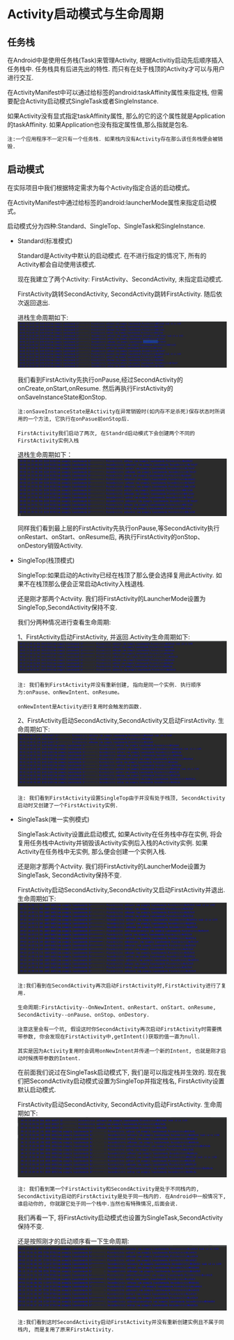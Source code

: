 
# Activity启动模式与生命周期 #
## 任务栈 ##
 在Android中是使用任务栈(Task)来管理Activity, 根据Activitiy启动先后顺序插入任务栈中. 任务栈具有后进先出的特性. 而只有在处于栈顶的Activity才可以与用户进行交互.
 
 在ActivityManifest中可以通过给<activity>标签的android:taskAffinity属性来指定栈, 但需要配合Activity启动模式SingleTask或者SingleInstance.
 
 如果Activity没有显式指定taskAffinity属性, 那么的它的这个属性就是Application的taskAffinity. 如果Application也没有指定属性值,那么指就是包名.
 
    注:一个应用程序不一定只有一个任务栈. 如果栈内没有Activity存在那么该任务栈便会被销毁.
    
 ## 启动模式 ##

 在实际项目中我们根据特定需求为每个Activity指定合适的启动模式。
 
 在ActivityManifest中通过给<activity>标签的android:launcherMode属性来指定启动模式。
     
 启动模式分为四种:Standard、SingleTop、SingleTask和SingleInstance.

* Standard(标准模式)

  Standard是Activity中默认的启动模式. 在不进行指定的情况下, 所有的Activity都会自动使用该模式.
  
  现在我建立了两个Activity: FirstActivity、SecondActivity, 未指定启动模式.
   
  FirstActivity跳转SecondActivity, SecondActivity跳转FirstActivity. 随后依次返回退出.
  
  进栈生命周期如下: ![standard启动生命周期](https://raw.githubusercontent.com/qinf1996/record/master/standard%E5%90%AF%E5%8A%A8%E6%A8%A1%E5%BC%8F-1.png)
  
  我们看到FirstActivity先执行onPause,经过SecondActivity的onCreate,onStart,onResume. 然后再执行FirstActivity的onSaveInstanceState和onStop.
  
      注:onSaveInstanceState是Activity在异常销毁时(如内存不足杀死)保存状态时所调用的一个方法, 它执行在onPasue前onStop后.
      
      FirstActivity我们启动了两次, 在Standrd启动模式下会创建两个不同的FirstActivity实例入栈
      
  退栈生命周期如下：![standard退出生命周期](https://raw.githubusercontent.com/qinf1996/record/master/standard%E5%90%AF%E5%8A%A8%E6%A8%A1%E5%BC%8F-2.png)
  
  同样我们看到最上层的FirstActivity先执行onPause,等SecondActivity执行onRestart、onStart、onResume后, 再执行FirstActivity的onStop、onDestory销毁Activity.
  
* SingleTop(栈顶模式)

  SingleTop:如果启动的Activity已经在栈顶了那么便会选择复用此Activity. 如果不在栈顶那么便会正常启动Activity入栈退栈.
  
  还是刚才那两个Actviity. 我们将FirstActivity的LauncherMode设置为SingleTop,SecondActivity保持不变.
  
  我们分两种情况进行查看生命周期:
    
    1、FirstActivity启动FirstActivity, 并返回.Activity生命周期如下:![singletop-1](https://raw.githubusercontent.com/qinf1996/record/master/singletop%E5%90%AF%E5%8A%A8%E6%A8%A1%E5%BC%8F-1.png)
    
      注: 我们看到FirstActivity并没有重新创建, 指向是同一个实例. 执行顺序为:onPause、onNewIntent、onResume。
      
      onNewIntent是Activity进行复用时会触发的函数.
      
   2、FirstActivity启动SecondActivity,SecondActivity又启动FirstActivity. 生命周期如下:![singletop-2](https://raw.githubusercontent.com/qinf1996/record/master/singletop%E5%90%AF%E5%8A%A8%E6%A8%A1%E5%BC%8F-2.png)
    
      注: 我们看到FirstActivity设置SingleTop由于并没有处于栈顶, SecondActivity启动时又创建了一个FirstActivity实例.
      
* SingleTask(唯一实例模式)
   
   SingleTask:Activity设置此启动模式, 如果Activity在任务栈中存在实例, 将会复用任务栈中Activity并销毁该Activity实例后入栈的Activity实例.
   如果Activity在任务栈中无实例, 那么便会创建一个实例入栈.
   
   还是刚才那两个Actviity. 我们将FirstActivity的LauncherMode设置为SingleTask, SecondActivity保持不变.
   
   FirstActivity启动SecondActivity,SecondActivity又启动FirstActivity并退出. 生命周期如下:![singletask-1](https://raw.githubusercontent.com/qinf1996/record/master/singletask%E5%90%AF%E5%8A%A8%E6%A8%A1%E5%BC%8F-1.png)
   
      注:我们看到在SecondActivity再次启动FirstActivity时,FirstActivity进行了复用.
      
      生命周期:FirstActivity--OnNewIntent、onRestart、onStart、onResume, SecondActivity--onPause、onStop、onDestory.
      
      注意这里会有一个坑, 假设这时你SecondActivity再次启动FirstActivity时需要携带参数, 你会发现在FirstActivity中,getIntent()获取的值一直为null.
      
      其实是因为Activity复用时会调用onNewIntent并传递一个新的Intent, 也就是刚才启动时候携带参数的Intent.
      
   在前面我们说过在SingleTask启动模式下, 我们是可以指定栈并生效的. 现在我们把SecondActivity启动模式设置为SingleTop并指定栈名, FirstActivity设置默认启动模式. 
   
   FirstActivity启动SecondActivity, SecondActivity启动FirstActivity. 生命周期如下:![singletask-2](https://raw.githubusercontent.com/qinf1996/record/master/singletask%E5%90%AF%E5%8A%A8%E6%A8%A1%E5%BC%8F-2.png)

      注: 我们看到第一个FirstActivity和SecondActivity是处于不同栈内的, SecondActivity启动的FirstActivity是处于同一栈内的. 在Android中一般情况下, 谁启动你的, 你就跟它处于同一个栈中.当然也有特殊情况,后面会说.
      
    我们再看一下, 将FirstActivity启动模式也设置为SingleTask,SecondActivity保持不变.
    
    还是按照刚才的启动顺序看一下生命周期:![singletask-3](https://raw.githubusercontent.com/qinf1996/record/master/singletask%E5%90%AF%E5%8A%A8%E6%A8%A1%E5%BC%8F-3.png)
    
      注:我们看到这时SecondActivity启动FirstActivity并没有重新创建实例且不属于同栈内, 而是复用了原来FirstActivity.
